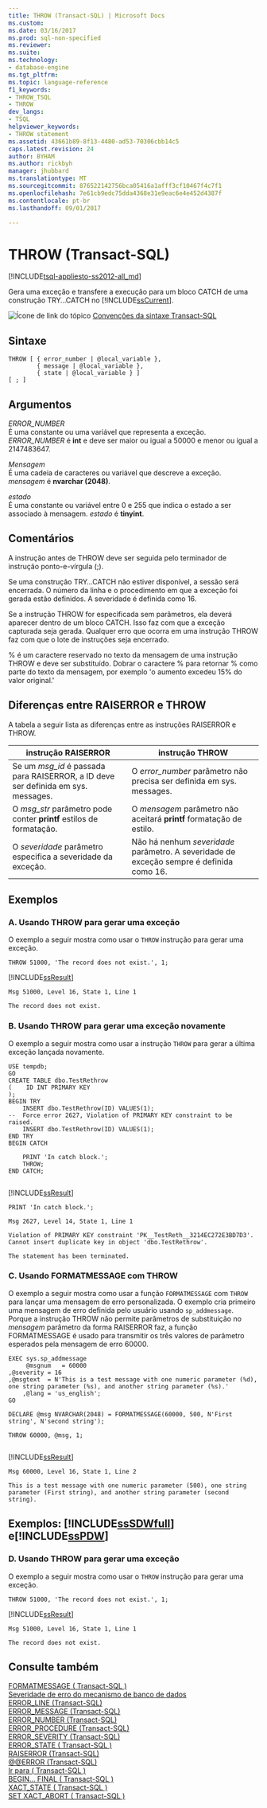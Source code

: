 ```yaml
---
title: THROW (Transact-SQL) | Microsoft Docs
ms.custom: 
ms.date: 03/16/2017
ms.prod: sql-non-specified
ms.reviewer: 
ms.suite: 
ms.technology:
- database-engine
ms.tgt_pltfrm: 
ms.topic: language-reference
f1_keywords:
- THROW_TSQL
- THROW
dev_langs:
- TSQL
helpviewer_keywords:
- THROW statement
ms.assetid: 43661b89-8f13-4480-ad53-70306cbb14c5
caps.latest.revision: 24
author: BYHAM
ms.author: rickbyh
manager: jhubbard
ms.translationtype: MT
ms.sourcegitcommit: 876522142756bca05416a1afff3cf10467f4c7f1
ms.openlocfilehash: 7e61cb9edc75dda4368e31e9eac6e4e452d4387f
ms.contentlocale: pt-br
ms.lasthandoff: 09/01/2017

---
```

# <a name="throw-transact-sql"></a>THROW (Transact-SQL)
[!INCLUDE[tsql-appliesto-ss2012-all_md](../../includes/tsql-appliesto-ss2012-all-md.md)]

  Gera uma exceção e transfere a execução para um bloco CATCH de uma construção TRY…CATCH no [!INCLUDE[ssCurrent](../../includes/sscurrent-md.md)].  
  
 ![Ícone de link do tópico](../../database-engine/configure-windows/media/topic-link.gif "Topic link icon") [Convenções da sintaxe Transact-SQL](../../t-sql/language-elements/transact-sql-syntax-conventions-transact-sql.md)  
  
## <a name="syntax"></a>Sintaxe  
  
```  
THROW [ { error_number | @local_variable },  
        { message | @local_variable },  
        { state | @local_variable } ]   
[ ; ]  
```  
  
## <a name="arguments"></a>Argumentos  
 *ERROR_NUMBER*  
 É uma constante ou uma variável que representa a exceção. *ERROR_NUMBER* é **int** e deve ser maior ou igual a 50000 e menor ou igual a 2147483647.  
  
 *Mensagem*  
 É uma cadeia de caracteres ou variável que descreve a exceção. *mensagem* é **nvarchar (2048)**.  
  
 *estado*  
 É uma constante ou variável entre 0 e 255 que indica o estado a ser associado à mensagem. *estado* é **tinyint**.  
  
## <a name="remarks"></a>Comentários  
 A instrução antes de THROW deve ser seguida pelo terminador de instrução ponto-e-vírgula (;).  
  
 Se uma construção TRY…CATCH não estiver disponível, a sessão será encerrada. O número da linha e o procedimento em que a exceção foi gerada estão definidos. A severidade é definida como 16.  
  
 Se a instrução THROW for especificada sem parâmetros, ela deverá aparecer dentro de um bloco CATCH. Isso faz com que a exceção capturada seja gerada. Qualquer erro que ocorra em uma instrução THROW faz com que o lote de instruções seja encerrado.  
  
 % é um caractere reservado no texto da mensagem de uma instrução THROW e deve ser substituído. Dobrar o caractere % para retornar % como parte do texto da mensagem, por exemplo 'o aumento excedeu 15% do valor original.'  
  
## <a name="differences-between-raiserror-and-throw"></a>Diferenças entre RAISERROR e THROW  
 A tabela a seguir lista as diferenças entre as instruções RAISERROR e THROW.  
  
|instrução RAISERROR|instrução THROW|  
|-------------------------|---------------------|  
|Se um *msg_id* é passada para RAISERROR, a ID deve ser definida em sys. messages.|O *error_number* parâmetro não precisa ser definida em sys. messages.|  
|O *msg_str* parâmetro pode conter **printf** estilos de formatação.|O *mensagem* parâmetro não aceitará **printf** formatação de estilo.|  
|O *severidade* parâmetro especifica a severidade da exceção.|Não há nenhum *severidade* parâmetro. A severidade de exceção sempre é definida como 16.|  
  
## <a name="examples"></a>Exemplos  
  
### <a name="a-using-throw-to-raise-an-exception"></a>A. Usando THROW para gerar uma exceção  
 O exemplo a seguir mostra como usar o `THROW` instrução para gerar uma exceção.  
  
```tsql  
THROW 51000, 'The record does not exist.', 1;  
```  
  
 [!INCLUDE[ssResult](../../includes/ssresult-md.md)]  
  
 `Msg 51000, Level 16, State 1, Line 1`  
  
 `The record does not exist.`  
  
### <a name="b-using-throw-to-raise-an-exception-again"></a>B. Usando THROW para gerar uma exceção novamente  
 O exemplo a seguir mostra como usar a instrução `THROW` para gerar a última exceção lançada novamente.  
  
```tsql  
USE tempdb;  
GO  
CREATE TABLE dbo.TestRethrow  
(    ID INT PRIMARY KEY  
);  
BEGIN TRY  
    INSERT dbo.TestRethrow(ID) VALUES(1);  
--  Force error 2627, Violation of PRIMARY KEY constraint to be raised.  
    INSERT dbo.TestRethrow(ID) VALUES(1);  
END TRY  
BEGIN CATCH  
  
    PRINT 'In catch block.';  
    THROW;  
END CATCH;  
  
```  
  
 [!INCLUDE[ssResult](../../includes/ssresult-md.md)]  
  
 `PRINT 'In catch block.';`  
  
 `Msg 2627, Level 14, State 1, Line 1`  
  
 `Violation of PRIMARY KEY constraint 'PK__TestReth__3214EC272E3BD7D3'. Cannot insert duplicate key in object 'dbo.TestRethrow'.`  
  
 `The statement has been terminated.`  
  
### <a name="c-using-formatmessage-with-throw"></a>C. Usando FORMATMESSAGE com THROW  
 O exemplo a seguir mostra como usar a função `FORMATMESSAGE` com `THROW` para lançar uma mensagem de erro personalizada. O exemplo cria primeiro uma mensagem de erro definida pelo usuário usando `sp_addmessage`. Porque a instrução THROW não permite parâmetros de substituição no *mensagem* parâmetro da forma RAISERROR faz, a função FORMATMESSAGE é usado para transmitir os três valores de parâmetro esperados pela mensagem de erro 60000.  
  
```tsql  
EXEC sys.sp_addmessage  
     @msgnum   = 60000  
,@severity = 16  
,@msgtext  = N'This is a test message with one numeric parameter (%d), one string parameter (%s), and another string parameter (%s).'  
    ,@lang = 'us_english';   
GO  
  
DECLARE @msg NVARCHAR(2048) = FORMATMESSAGE(60000, 500, N'First string', N'second string');   
  
THROW 60000, @msg, 1;  
  
```  
  
 [!INCLUDE[ssResult](../../includes/ssresult-md.md)]  
  
 `Msg 60000, Level 16, State 1, Line 2`  
  
 `This is a test message with one numeric parameter (500), one string parameter (First string), and another string parameter (second string).`  
  
## <a name="examples-includesssdwfullincludessssdwfull-mdmd-and-includesspdwincludessspdw-mdmd"></a>Exemplos: [!INCLUDE[ssSDWfull](../../includes/sssdwfull-md.md)] e[!INCLUDE[ssPDW](../../includes/sspdw-md.md)]  
  
### <a name="d-using-throw-to-raise-an-exception"></a>D. Usando THROW para gerar uma exceção  
 O exemplo a seguir mostra como usar o `THROW` instrução para gerar uma exceção.  
  
```tsql  
THROW 51000, 'The record does not exist.', 1;  
```  
  
 [!INCLUDE[ssResult](../../includes/ssresult-md.md)]  
  
 `Msg 51000, Level 16, State 1, Line 1`  
  
 `The record does not exist.`  
  
## <a name="see-also"></a>Consulte também  
 [FORMATMESSAGE &#40; Transact-SQL &#41;](../../t-sql/functions/formatmessage-transact-sql.md)   
 [Severidade de erro do mecanismo de banco de dados](../../relational-databases/errors-events/database-engine-error-severities.md)   
 [ERROR_LINE &#40;Transact-SQL&#41;](../../t-sql/functions/error-line-transact-sql.md)   
 [ERROR_MESSAGE &#40;Transact-SQL&#41;](../../t-sql/functions/error-message-transact-sql.md)   
 [ERROR_NUMBER &#40;Transact-SQL&#41;](../../t-sql/functions/error-number-transact-sql.md)   
 [ERROR_PROCEDURE &#40;Transact-SQL&#41;](../../t-sql/functions/error-procedure-transact-sql.md)   
 [ERROR_SEVERITY &#40;Transact-SQL&#41;](../../t-sql/functions/error-severity-transact-sql.md)   
 [ERROR_STATE &#40; Transact-SQL &#41;](../../t-sql/functions/error-state-transact-sql.md)   
 [RAISERROR &#40;Transact-SQL&#41;](../../t-sql/language-elements/raiserror-transact-sql.md)   
 [@@ERROR &#40;Transact-SQL&#41;](../../t-sql/functions/error-transact-sql.md)   
 [Ir para &#40; Transact-SQL &#41;](../../t-sql/language-elements/goto-transact-sql.md)   
 [BEGIN... FINAL &#40; Transact-SQL &#41;](../../t-sql/language-elements/begin-end-transact-sql.md)   
 [XACT_STATE &#40; Transact-SQL &#41;](../../t-sql/functions/xact-state-transact-sql.md)   
 [SET XACT_ABORT &#40; Transact-SQL &#41;](../../t-sql/statements/set-xact-abort-transact-sql.md)  
  
  


